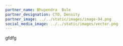 ```yaml
---
partner_name: Bhupendra  Bule
partner_designation: CTO, Density
partner_image: ../../static/images/image-94.png
social_media_image: ../../static/images/vector.png
---
```

g﻿fdfg